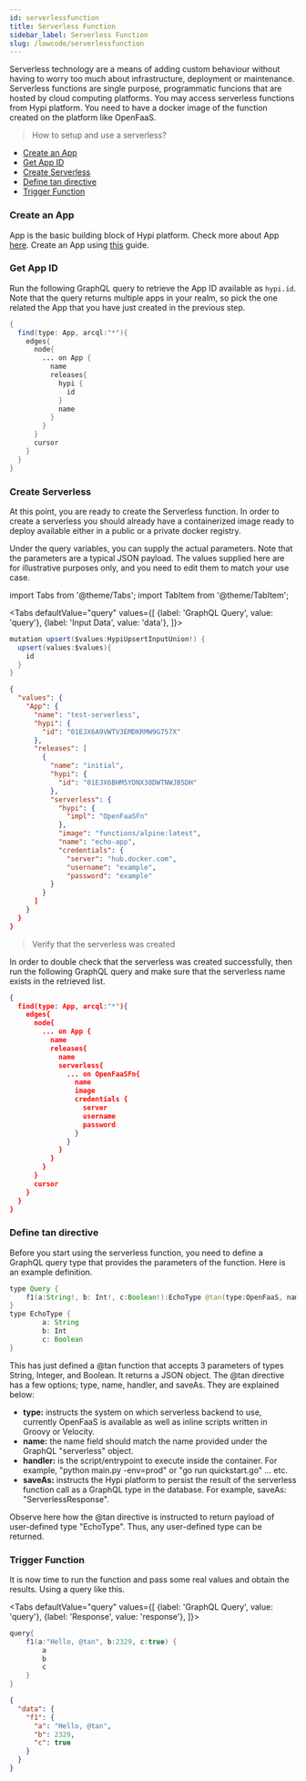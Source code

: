 ```yaml
---
id: serverlessfunction
title: Serverless Function
sidebar_label: Serverless Function
slug: /lowcode/serverlessfunction
---
```


Serverless technology are a means of adding custom behaviour without having to worry too much about infrastructure, deployment or maintenance. Serverless functions are single purpose, programmatic funcions that are hosted by cloud computing platforms. You may access serverless functions from Hypi platform. You need to have a docker image of the function created on the platform like OpenFaaS.  

> How to setup and use a serverless?

+ [Create an App](#create-an-app)
+ [Get App ID](#get-app-id)
+ [Create Serverless](#create-serverless)
+ [Define tan directive](#define-tan-directive)
+ [Trigger Function](#trigger-function)

### Create an App

App is the basic building block of Hypi platform. Check more about App [here](overview.md). Create an App using [this](get-started.md) guide.

### Get App ID

Run the following GraphQL query to retrieve the App ID available as `hypi.id`. Note that the query returns multiple apps in your realm, so pick the one related the App that you have just created in the previous step.

```java
{
  find(type: App, arcql:"*"){
    edges{
      node{
        ... on App {
          name
          releases{
            hypi {
              id
            }
            name
          }
        }
      }
      cursor
    }
  }
}
```

### Create Serverless

At this point, you are ready to create the Serverless function. In order to create a serverless you should already have a containerized image ready to deploy available either in a public or a private docker registry.

Under the query variables, you can supply the actual parameters. Note that the parameters are a typical JSON payload. The values supplied here are for illustrative purposes only, and you need to edit them to match your use case.

import Tabs from '@theme/Tabs';
import TabItem from '@theme/TabItem';

<Tabs
  defaultValue="query"
  values={[
    {label: 'GraphQL Query', value: 'query'},
    {label: 'Input Data', value: 'data'},
  ]}>
<TabItem value="query">

```java
mutation upsert($values:HypiUpsertInputUnion!) {
  upsert(values:$values){
    id
  }
}
```

</TabItem>
<TabItem value="data">

```json
{
  "values": {
    "App": {
      "name": "test-serverless",
      "hypi": {
        "id": "01EJX6A9VWTV3EMDKRMW9G757X"
      },
      "releases": [
        {
          "name": "initial",
          "hypi": {
            "id": "01EJX6BHM5YDNX30DWTNWJB5DH"
          },
          "serverless": {
            "hypi": {
              "impl": "OpenFaaSFn"
            },
            "image": "functions/alpine:latest",
            "name": "echo-app",
            "credentials": {
              "server": "hub.docker.com",
              "username": "example",
              "password": "example"
          }
        }
      ]
    }
  }
}
``` 

</TabItem>
</Tabs>

> Verify that the serverless was created

In order to double check that the serverless was created successfully, then run the following GraphQL query and make sure that the serverless name exists in the retrieved list.

```json
{
  find(type: App, arcql:"*"){
    edges{
      node{
        ... on App {
          name
          releases{
            name
            serverless{
              ... on OpenFaaSFn{
                name
                image
                credentials {
                  server
                  username
                  password
                }
              }
            }
          }
        }
      }
      cursor
    }
  }
}
```

### Define tan directive

Before you start using the serverless function, you need to define a GraphQL query type that provides the parameters of the function. Here is an example definition.

```java
type Query {
    f1(a:String!, b: Int!, c:Boolean!):EchoType @tan(type:OpenFaaS, name:"echoit", handler:"cat")
}
type EchoType {
        a: String
        b: Int
        c: Boolean
}
```

This has just defined a @tan function that accepts 3 parameters of types String, Integer, and Boolean. It returns a JSON object. The @tan directive has a few options; type, name, handler, and saveAs. They are explained below:

+ **type:**  instructs the system on which serverless backend to use, currently OpenFaaS is available as well as inline scripts written in Groovy or Velocity.
+ **name:**  the name field should match the name provided under the GraphQL "serverless" object.
+ **handler:**  is the script/entrypoint to execute inside the container. For example, "python main.py -env=prod" or "go run quickstart.go" ... etc.
+ **saveAs:**  instructs the Hypi platform to persist the result of the serverless function call as a GraphQL type in the database. For example, saveAs: "ServerlessResponse".

Observe here how the @tan directive is instructed to return payload of user-defined type "EchoType". Thus, any user-defined type can be returned.

### Trigger Function

It is now time to run the function and pass some real values and obtain the results. Using a query like this.

<Tabs
  defaultValue="query"
  values={[
    {label: 'GraphQL Query', value: 'query'},
    {label: 'Response', value: 'response'},
  ]}>
<TabItem value="query">

```java
query{
    f1(a:"Hello, @tan", b:2329, c:true) {
        a
        b
        c
    }
}
```

</TabItem>

<TabItem value="response">

```json
{
  "data": {
    "f1": {
      "a": "Hello, @tan",
      "b": 2329,
      "c": true
    }
  }
}
```

</TabItem>
</Tabs>

